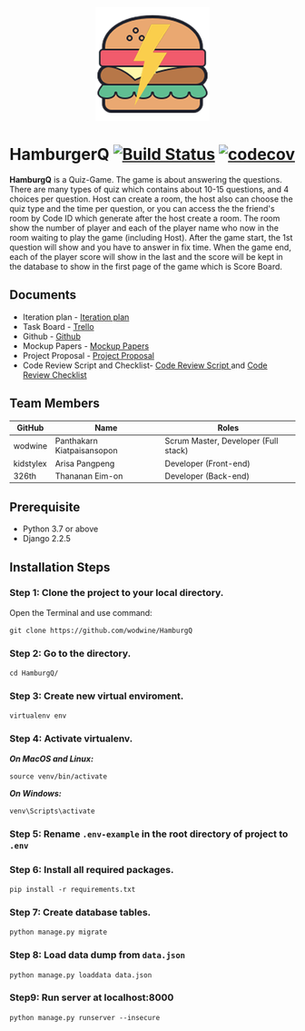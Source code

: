<p align="center"><img src="Game/static/Base/img/logo.png" alt="HamburgQ"></p>


# HamburgerQ [![Build Status](https://travis-ci.com/wodwine/HamburgQ.svg?branch=master)](https://travis-ci.com/wodwine/HamburgQ) [![codecov](https://codecov.io/gh/wodwine/HamburgQ/branch/master/graph/badge.svg)](https://codecov.io/gh/wodwine/HamburgQ)
**HamburgQ** is a Quiz-Game. The game is about answering the questions. There are many types of quiz which contains about 10-15 questions, and 4 choices per question. Host can create a room, the host also can choose the quiz type and the time per question, or you can access the the friend's room by Code ID which generate after the host create a room. The room show the number of player and each of the player name who now in the room waiting to play the game (including Host). After the game start, the 1st question will show and you have to answer in fix time. When the game end, each of the player score will show in the last and the score will be kept in the database to show in the first page of the game which is Score Board.

## Documents

- Iteration plan - [Iteration plan](https://docs.google.com/document/d/133HPHjWUwl43IdhKVEMPJiHcuoHuUlzp2-9CJC1oEoE/edit)
- Task Board - [Trello](https://trello.com/b/OzYse9c9/hamburgq)  
- Github - [Github](https://github.com/kidstylex/HamburgQ)
- Mockup Papers - [Mockup Papers](https://docs.google.com/presentation/d/1iLrLxaDiU9liUZJI3gHnZ0y2dnxpwuQllvGP1yIU29o/edit#slide=id.p)
- Project Proposal - [Project Proposal](https://docs.google.com/document/d/1UD7B5s0sYkI1M6M1O-IvHSsvIg23JR0TkrShE1AXIk0/edit#heading=h.vkq3s4w01uy9)
- Code Review Script and Checklist- [Code Review Script
](https://docs.google.com/document/d/1zPGRHCFPNvA5OCWQc-J3Q4h8VnlXVnxrC8IPeDdF7vw/edit?usp=sharing)  and [Code Review Checklist
](https://docs.google.com/document/d/1X7eSuoDbGrmmTzt0P9sBkal2dof4DjkpO62N1ioPEQ8/edit?usp=sharing)

## Team Members

GitHub       |           Name           |               Roles
-------------|--------------------------|-------------------------------------
wodwine      |   Panthakarn Kiatpaisansopon    |       Scrum Master, Developer (Full stack)
kidstylex    |   Arisa Pangpeng |              Developer (Front-end)
326th  |  Thananan Eim-on        |              Developer (Back-end)

## Prerequisite

- Python 3.7 or above
- Django 2.2.5

## Installation Steps

### Step 1: Clone the project to your local directory.

Open the Terminal and use command:

    git clone https://github.com/wodwine/HamburgQ

### Step 2: Go to the directory.

    cd HamburgQ/

### Step 3: Create new virtual enviroment.

    virtualenv env

### Step 4: Activate virtualenv.

***On MacOS and Linux:***

    source venv/bin/activate

***On Windows:***

    venv\Scripts\activate

### Step 5: Rename `.env-example` in the root directory of project to `.env`

### Step 6: Install all required packages.

    pip install -r requirements.txt

### Step 7: Create database tables.

    python manage.py migrate



### Step 8: Load data dump from `data.json`


    python manage.py loaddata data.json


### Step9: Run server at localhost:8000

    python manage.py runserver --insecure
